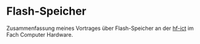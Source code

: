 # Flash-Speicher

Zusammenfassung meines Vortrages über Flash-Speicher an der [hf-ict](https://www.hf-ict.ch) im Fach Computer Hardware.
